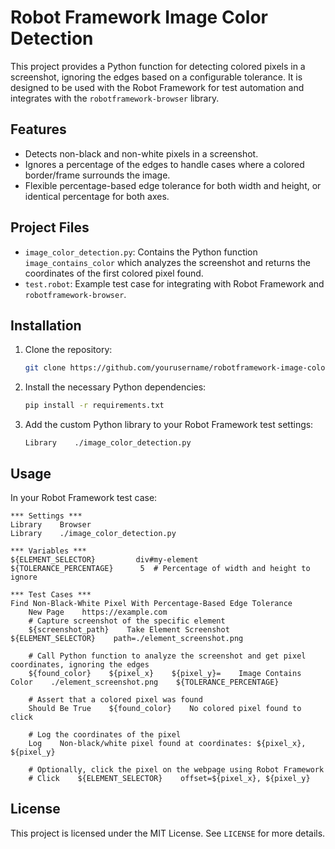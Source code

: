 
# Robot Framework Image Color Detection

This project provides a Python function for detecting colored pixels in a screenshot, ignoring the edges based on a configurable tolerance. It is designed to be used with the Robot Framework for test automation and integrates with the `robotframework-browser` library.

## Features
- Detects non-black and non-white pixels in a screenshot.
- Ignores a percentage of the edges to handle cases where a colored border/frame surrounds the image.
- Flexible percentage-based edge tolerance for both width and height, or identical percentage for both axes.
  
## Project Files
- `image_color_detection.py`: Contains the Python function `image_contains_color` which analyzes the screenshot and returns the coordinates of the first colored pixel found.
- `test.robot`: Example test case for integrating with Robot Framework and `robotframework-browser`.

## Installation

1. Clone the repository:
    ```bash
    git clone https://github.com/yourusername/robotframework-image-color-detection.git
    ```

2. Install the necessary Python dependencies:
    ```bash
    pip install -r requirements.txt
    ```

3. Add the custom Python library to your Robot Framework test settings:
    ```robot
    Library    ./image_color_detection.py
    ```

## Usage

In your Robot Framework test case:

```robot
*** Settings ***
Library    Browser
Library    ./image_color_detection.py

*** Variables ***
${ELEMENT_SELECTOR}         div#my-element
${TOLERANCE_PERCENTAGE}      5  # Percentage of width and height to ignore

*** Test Cases ***
Find Non-Black-White Pixel With Percentage-Based Edge Tolerance
    New Page    https://example.com
    # Capture screenshot of the specific element
    ${screenshot_path}    Take Element Screenshot    ${ELEMENT_SELECTOR}    path=./element_screenshot.png

    # Call Python function to analyze the screenshot and get pixel coordinates, ignoring the edges
    ${found_color}    ${pixel_x}    ${pixel_y}=    Image Contains Color    ./element_screenshot.png    ${TOLERANCE_PERCENTAGE}

    # Assert that a colored pixel was found
    Should Be True    ${found_color}    No colored pixel found to click

    # Log the coordinates of the pixel
    Log    Non-black/white pixel found at coordinates: ${pixel_x}, ${pixel_y}

    # Optionally, click the pixel on the webpage using Robot Framework
    # Click    ${ELEMENT_SELECTOR}    offset=${pixel_x}, ${pixel_y}
```

## License
This project is licensed under the MIT License. See `LICENSE` for more details.
